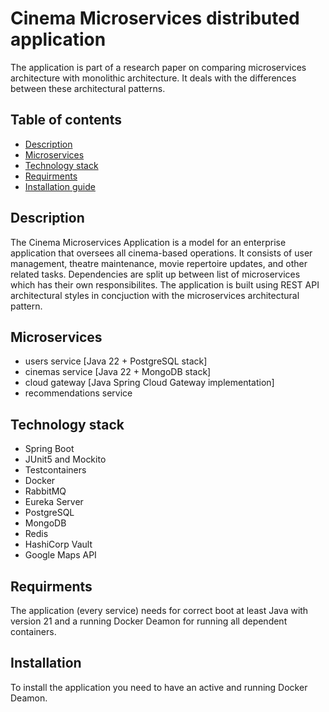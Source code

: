 # Cinema Microservices distributed application

The application is part of a research paper on comparing microservices architecture with monolithic architecture. It deals with the differences between these architectural patterns.

## Table of contents
* [Description](#description)
* [Microservices](#microservices)
* [Technology stack](#technology-stack)
* [Requirments](#requirments)
* [Installation guide](#installation)

## Description
The Cinema Microservices Application is a model for an enterprise application that oversees all cinema-based operations. It consists of user management, theatre maintenance, movie repertoire updates, and other related tasks. Dependencies are split up between list of microservices which has their own responsibilites. The application is built using REST API architectural styles in concjuction with the microservices architectural pattern.

## Microservices
* users service [Java 22 + PostgreSQL stack]
* cinemas service [Java 22 + MongoDB stack]
* cloud gateway [Java Spring Cloud Gateway implementation]
* recommendations service

## Technology stack
* Spring Boot
* JUnit5 and Mockito
* Testcontainers
* Docker
* RabbitMQ
* Eureka Server
* PostgreSQL
* MongoDB
* Redis
* HashiCorp Vault
* Google Maps API

## Requirments
The application (every service) needs for correct boot at least Java with version 21 and a running Docker Deamon for running all dependent containers.

## Installation
To install the application you need to have an active and running Docker Deamon.
